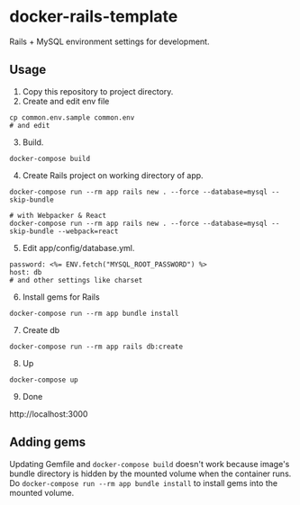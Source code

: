 # docker-rails-template
Rails + MySQL environment settings for development.

## Usage
1. Copy this repository to project directory.  
2. Create and edit env file
```
cp common.env.sample common.env
# and edit
```
3. Build.
```
docker-compose build
```
4. Create Rails project on working directory of app.
```
docker-compose run --rm app rails new . --force --database=mysql --skip-bundle
```
```
# with Webpacker & React
docker-compose run --rm app rails new . --force --database=mysql --skip-bundle --webpack=react 
```
5. Edit app/config/database.yml.
```
password: <%= ENV.fetch("MYSQL_ROOT_PASSWORD") %>
host: db
# and other settings like charset
```
6. Install gems for Rails
```
docker-compose run --rm app bundle install
```
7. Create db
```
docker-compose run --rm app rails db:create
```
8. Up
```
docker-compose up
```
9. Done

http://localhost:3000

## Adding gems
Updating Gemfile and ```docker-compose build``` doesn't work because image's bundle directory is hidden by the mounted volume when the container runs.  
Do ```docker-compose run --rm app bundle install``` to install gems into the mounted volume.
